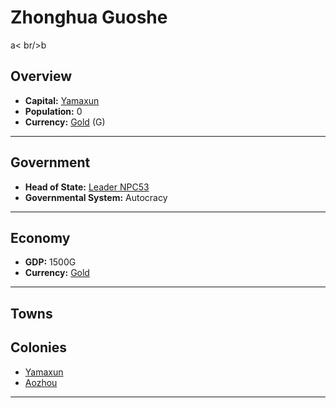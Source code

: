 # Zhonghua Guoshe
<!--1-->
a< br/>b
## Overview

- **Capital:** [Yamaxun](Yamaxun)
- **Population:** 0
- **Currency:** [Gold](Gold) (G)

---

## Government

- **Head of State:** [Leader NPC53](NPC53)
- **Governmental System:** Autocracy

---

## Economy

- **GDP:** 1500G
- **Currency:** [Gold](Gold)

---

## Towns



## Colonies

- [Yamaxun](Yamaxun)
- [Aozhou](Aozhou)

---